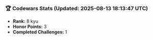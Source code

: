 ### 🏆 Codewars Stats (Updated: 2025-08-13 18:13:47 UTC)

- **Rank:** 8 kyu
- **Honor Points:** 3
- **Completed Challenges:** 1
